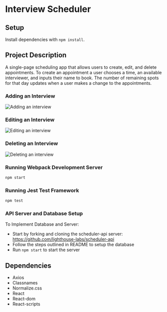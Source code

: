 # Interview Scheduler

## Setup

Install dependencies with `npm install`.

## Project Description

A single-page scheduling app that allows users to create, edit, and delete appointments. To create an appointment a user chooses a time, an available interviewer, and inputs their name to book. The number of remaining spots for that day updates when a user makes a change to the appointments.

### Adding an Interview

![Adding an interview](https://github.com/feltfan/scheduler/blob/master/docs/addappointment.gif?raw=true)

### Editing an Interview

![Editing an interview](https://github.com/feltfan/scheduler/blob/master/docs/editappointment.gif?raw=true)

### Deleting an Interview

![Deleting an interview](<https://github.com/feltfan/scheduler/blob/master/docs/deleteappointment(1).gif?raw=true>)

### Running Webpack Development Server

```sh
npm start
```

### Running Jest Test Framework

```sh
npm test
```

### API Server and Database Setup

To Implement Database and Server:

- Start by forking and cloning the scheduler-api server: https://github.com/lighthouse-labs/scheduler-api
- Follow the steps outlined in README to setup the database
- Run `npm start` to start the server

## Dependencies

- Axios
- Classnames
- Normalize.css
- React
- React-dom
- React-scripts
